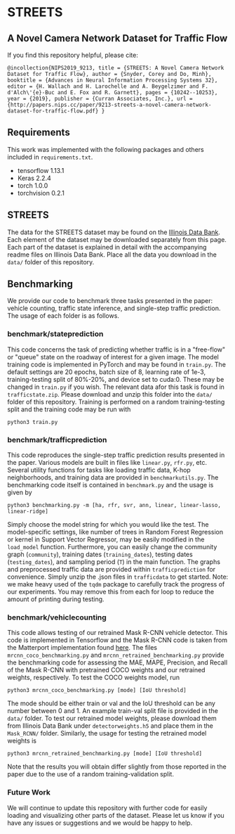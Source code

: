 # STREETS
## A Novel Camera Network Dataset for Traffic Flow
If you find this repository helpful, please cite:

`@incollection{NIPS2019_9213,
title = {STREETS: A Novel Camera Network Dataset for Traffic Flow},
author = {Snyder, Corey and Do, Minh},
booktitle = {Advances in Neural Information Processing Systems 32},
editor = {H. Wallach and H. Larochelle and A. Beygelzimer and F. d'Alch\'{e}-Buc and E. Fox and R. Garnett},
pages = {10242--10253},
year = {2019},
publisher = {Curran Associates, Inc.},
url = {http://papers.nips.cc/paper/9213-streets-a-novel-camera-network-dataset-for-traffic-flow.pdf}
}`

## Requirements
This work was implemented with the following packages and others included in `requirements.txt`.
+ tensorflow 1.13.1
+ Keras 2.2.4
+ torch 1.0.0
+ torchvision 0.2.1

## STREETS
The data for the STREETS dataset may be found on the [Illinois Data Bank](https://databank.illinois.edu/datasets/IDB-3671567). Each element of the dataset may be downloaded separately from this page. Each part of the dataset is explained in detail with the accompanying readme files on Illinois Data Bank. Place all the data you download in the `data/` folder of this repository.

## Benchmarking
We provide our code to benchmark three tasks presented in the paper: vehicle counting, traffic state inference, and single-step traffic prediction. The usage of each folder is as follows.

### benchmark/stateprediction
This code concerns the task of predicting whether traffic is in a "free-flow" or "queue" state on the roadway of interest for a given image. The model training code is implemented in PyTorch and may be found in `train.py`. The default settings are 20 epochs, batch size of 8, learning rate of 1e-3, training-testing split of 80%-20%, and device set to cuda:0. These may be changed in `train.py` if you wish. The relevant data afor this task is found in `trafficstate.zip`. Please download and unzip this folder into the `data/` folder of this repository. Training is performed on a random training-testing split and the training code may be run with 

    python3 train.py
    
### benchmark/trafficprediction
This code reproduces the single-step traffic prediction results presented in the paper. Various models are built in files like `linear.py`, `rfr.py`, etc. Several utility functions for tasks like loading traffic data, K-hop neighborhoods, and training data are provided in `benchmarkutils.py`. The benchmarking code itself is contained in `benchmark.py` and the usage is given by

    python3 benchmarking.py -m [ha, rfr, svr, ann, linear, linear-lasso, linear-ridge]
    
Simply choose the model string for which you would like the test. The model-specific settings, like number of trees in Random Forest Regression or kernel in Support Vector Regressor, may be easily modified in the `load_model` function. Furthermore, you can easily change the community graph (`community`), training dates (`training_dates`), testing dates (`testing_dates`), and sampling period (`T`) in the main function. The graphs and preprocessed traffic data are provided within `trafficprediction` for convenience. Simply unzip the .json files in `trafficdata` to get started. Note: we make heavy used of the `tqdm` package to carefully track the progress of our experiments. You may remove this from each for loop to reduce the amount of printing during testing.

### benchmark/vehiclecounting
This code allows testing of our retrained Mask R-CNN vehicle detector. This code is implemented in Tensorflow and the Mask R-CNN code is taken from the Matterport implementation found [here](https://github.com/matterport/Mask_RCNN). The files `mrcnn_coco_benchmarking.py` and `mrcnn_retrained_benchmarking.py` provide the benchmarking code for assessing the MAE, MAPE, Precision, and Recall of the Mask R-CNN with pretrained COCO weights and our retrained weights, respectively. To test the COCO weights model, run

    python3 mrcnn_coco_benchmarking.py [mode] [IoU threshold]
    
The mode should be either train or val and the IoU threshold can be any number between 0 and 1. An example train-val split file is provided in the `data/` folder. To test our retrained model weights, please download them from Illinois Data Bank under `detectorweights.h5` and place them in the `Mask_RCNN/` folder. Similarly, the usage for testing the retrained model weights is

    python3 mrcnn_retrained_benchmarking.py [mode] [IoU threshold]
    
Note that the results you will obtain differ slightly from those reported in the paper due to the use of a random training-validation split.

### Future Work
We will continue to update this repository with further code for easily loading and visualizing other parts of the dataset. Please let us know if you have any issues or suggestions and we would be happy to help.
